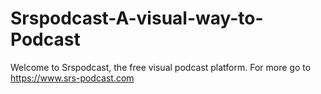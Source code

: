 # Srspodcast-A-visual-way-to-Podcast
Welcome to Srspodcast, the free visual podcast platform.
For more go to https://www.srs-podcast.com
